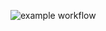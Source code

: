 ![example workflow](https://github.com/irbisfx/yamdb_final/actions/workflows/yamdb_workflow.yml/badge.svg)
